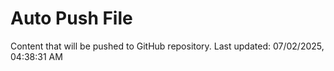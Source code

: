 # Auto Push File

Content that will be pushed to GitHub repository.
Last updated: 07/02/2025, 04:38:31 AM
